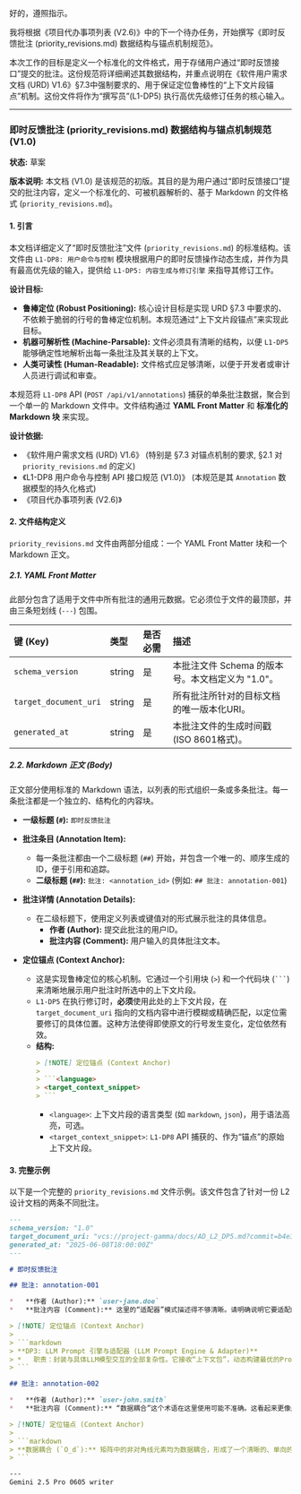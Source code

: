 好的，遵照指示。

我将根据《项目代办事项列表 (V2.6)》中的下一个待办任务，开始撰写《即时反馈批注 (priority_revisions.md) 数据结构与锚点机制规范》。

本次工作的目标是定义一个标准化的文件格式，用于存储用户通过“即时反馈接口”提交的批注。这份规范将详细阐述其数据结构，并重点说明在《软件用户需求文档 (URD) V1.6》§7.3中强制要求的、用于保证定位鲁棒性的“上下文片段锚点”机制。这份文件将作为“撰写员”(L1-DP5) 执行高优先级修订任务的核心输入。

---

### **即时反馈批注 (priority_revisions.md) 数据结构与锚点机制规范 (V1.0)**

**状态:** 草案

**版本说明:** 本文档 (V1.0) 是该规范的初版。其目的是为用户通过“即时反馈接口”提交的批注内容，定义一个标准化的、可被机器解析的、基于 Markdown 的文件格式 (`priority_revisions.md`)。

#### **1. 引言**

本文档详细定义了“即时反馈批注”文件 (`priority_revisions.md`) 的标准结构。该文件由 `L1-DP8: 用户命令与控制` 模块根据用户的即时反馈操作动态生成，并作为具有最高优先级的输入，提供给 `L1-DP5: 内容生成与修订引擎` 来指导其修订工作。

**设计目标:**
*   **鲁棒定位 (Robust Positioning):** 核心设计目标是实现 URD §7.3 中要求的、不依赖于脆弱的行号的鲁棒定位机制。本规范通过“上下文片段锚点”来实现此目标。
*   **机器可解析性 (Machine-Parsable):** 文件必须具有清晰的结构，以便 `L1-DP5` 能够确定性地解析出每一条批注及其关联的上下文。
*   **人类可读性 (Human-Readable):** 文件格式应足够清晰，以便于开发者或审计人员进行调试和审查。

本规范将 `L1-DP8` API (`POST /api/v1/annotations`) 捕获的单条批注数据，聚合到一个单一的 Markdown 文件中。文件结构通过 **YAML Front Matter** 和 **标准化的 Markdown 块** 来实现。

**设计依据:**
*   《软件用户需求文档 (URD) V1.6》 (特别是 §7.3 对锚点机制的要求, §2.1 对 `priority_revisions.md` 的定义)
*   《L1-DP8 用户命令与控制 API 接口规范 (V1.0)》 (本规范是其 `Annotation` 数据模型的持久化格式)
*   《项目代办事项列表 (V2.6)》

#### **2. 文件结构定义**

`priority_revisions.md` 文件由两部分组成：一个 YAML Front Matter 块和一个 Markdown 正文。

##### **2.1. YAML Front Matter**

此部分包含了适用于文件中所有批注的通用元数据。它必须位于文件的最顶部，并由三条短划线 (`---`) 包围。

| 键 (Key) | 类型 | 是否必需 | 描述 |
| :--- | :--- | :--- | :--- |
| `schema_version` | string | 是 | 本批注文件 Schema 的版本号。本文档定义为 "1.0"。 |
| `target_document_uri` | string | 是 | 所有批注所针对的目标文档的唯一版本化URI。 |
| `generated_at` | string | 是 | 本批注文件的生成时间戳 (ISO 8601格式)。 |

##### **2.2. Markdown 正文 (Body)**

正文部分使用标准的 Markdown 语法，以列表的形式组织一条或多条批注。每一条批注都是一个独立的、结构化的内容块。

*   **一级标题 (`#`):** `即时反馈批注`

*   **批注条目 (Annotation Item):**
    *   每一条批注都由一个二级标题 (`##`) 开始，并包含一个唯一的、顺序生成的ID，便于引用和追踪。
    *   **二级标题 (`##`):** `批注: <annotation_id>` (例如: `## 批注: annotation-001`)

*   **批注详情 (Annotation Details):**
    *   在二级标题下，使用定义列表或键值对的形式展示批注的具体信息。
        *   **作者 (Author):** 提交此批注的用户ID。
        *   **批注内容 (Comment):** 用户输入的具体批注文本。

*   **定位锚点 (Context Anchor):**
    *   这是实现鲁棒定位的核心机制。它通过一个引用块 (`>`) 和一个代码块 (` ``` `) 来清晰地展示用户批注时所选中的上下文片段。
    *   `L1-DP5` 在执行修订时，**必须**使用此处的上下文片段，在 `target_document_uri` 指向的文档内容中进行模糊或精确匹配，以定位需要修订的具体位置。这种方法使得即使原文的行号发生变化，定位依然有效。
    *   **结构:**
        ```markdown
        > [!NOTE] 定位锚点 (Context Anchor)
        >
        > ```<language>
        > <target_context_snippet>
        > ```
        ```
        *   `<language>`: 上下文片段的语言类型 (如 `markdown`, `json`)，用于语法高亮，可选。
        *   `<target_context_snippet>`: `L1-DP8` API 捕获的、作为“锚点”的原始上下文片段。

#### **3. 完整示例**

以下是一个完整的 `priority_revisions.md` 文件示例。该文件包含了针对一份 L2 设计文档的两条不同批注。

```markdown
---
schema_version: "1.0"
target_document_uri: "vcs://project-gamma/docs/AD_L2_DP5.md?commit=b4e3a2f1"
generated_at: "2025-06-08T18:00:00Z"
---

# 即时反馈批注

## 批注: annotation-001

*   **作者 (Author):** `user-jane.doe`
*   **批注内容 (Comment):** 这里的“适配器”模式描述得不够清晰。请明确说明它要适配的是什么，以及它如何解决不同LLM接口的差异。

> [!NOTE] 定位锚点 (Context Anchor)
>
> ```markdown
> **DP3: LLM Prompt 引擎与适配器 (LLM Prompt Engine & Adapter)**
> *   职责：封装与具体LLM模型交互的全部复杂性。它接收“上下文包”，动态构建最优的Prompt，处理API调用、重试和错误处理逻辑，并返回LLM的原始响应。这是一个适配器，可以为不同的LLM（如Gemini, GPT等）提供不同的实现。
> ```

## 批注: annotation-002

*   **作者 (Author):** `user-john.smith`
*   **批注内容 (Comment):** “数据耦合”这个术语在这里使用可能不准确。这看起来更像是一个顺序处理的流水线（Pipeline），请确认术语的正确性，并与项目词汇表保持一致。

> [!NOTE] 定位锚点 (Context Anchor)
>
> ```markdown
> **数据耦合 (`O_d`):** 矩阵中的非对角线元素均为数据耦合，形成了一个清晰的、单向的数据流或“流水线”（Pipeline）。DP2依赖DP1的输出，DP3依赖DP2的输出，以此类推。
> ```

---
Gemini 2.5 Pro 0605 writer
```